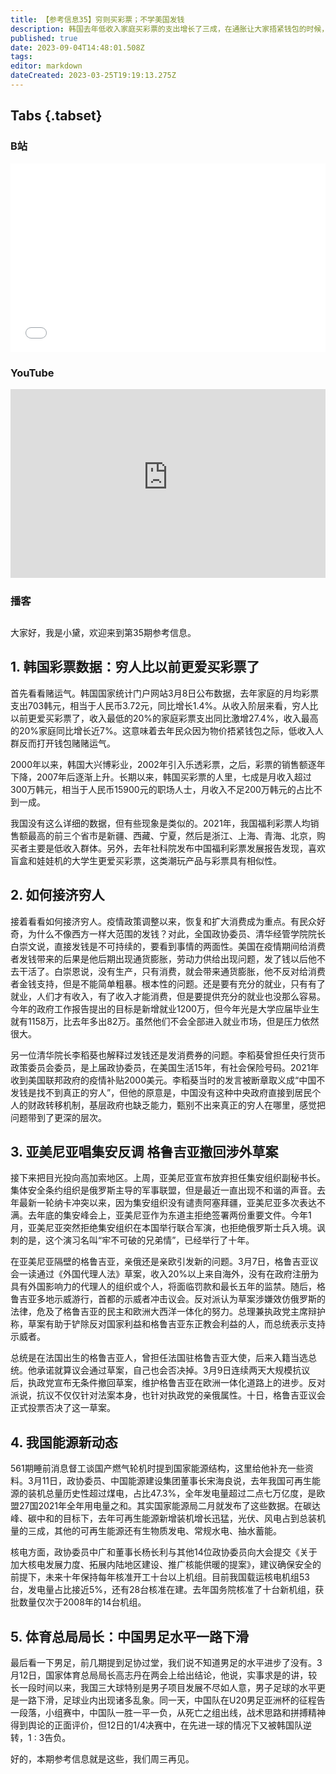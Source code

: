 ```yaml
---
title: 【参考信息35】穷则买彩票；不学美国发钱
description: 韩国去年低收入家庭买彩票的支出增长了三成，在通胀让大家捂紧钱包的时候，反而打开钱包赌赌运气。2021年，我国人均买福彩最多的省市排名是新疆、西藏、宁夏，浙江，上海，青海，北京，主要是低收入群体。对于要不要直接发钱，清华经管学院院长白重恩说，美国发钱的后果是通货膨胀，劳动力供给出现问题，根本上得有充分就业。清华另一位院长李稻葵也解释过，他说中国缺乏从中央政府直接到个人的转移支付体制，政府没有能力甄别出真正的穷人在那里。
published: true
date: 2023-09-04T14:48:01.508Z
tags: 
editor: markdown
dateCreated: 2023-03-25T19:19:13.275Z
---
```


## Tabs {.tabset}
### B站
<div style="position: relative; padding: 30% 45%;">
<iframe style="position: absolute; width: 100%; height: 100%; left: 0; top: 0;" src="//player.bilibili.com/player.html?&bvid=BV1ak4y1h7dg&page=1&as_wide=1&high_quality=1&danmaku=1&autoplay=0" scrolling="no" border="0" frameborder="no" framespacing="0" allowfullscreen="true"></iframe>
</div>

### YouTube
<div style="position: relative; padding: 30% 45%;">
<iframe style="position: absolute; top: 0; left: 0; width: 100%; height: 100%;" src="https://www.youtube-nocookie.com/embed/Vr0D7Gk9fA4" title="YouTube video player" frameborder="0" allow="accelerometer; autoplay; clipboard-write; encrypted-media; gyroscope; picture-in-picture" allowfullscreen></iframe>
</div>
  
### 播客
<div class="podcast-player"></div>

## 

大家好，我是小黛，欢迎来到第35期参考信息。

## 1. 韩国彩票数据：穷人比以前更爱买彩票了

首先看看赌运气。韩国国家统计门户网站3月8日公布数据，去年家庭的月均彩票支出703韩元，相当于人民币3.72元，同比增长1.4%。从收入阶层来看，穷人比以前更爱买彩票了，收入最低的20%的家庭彩票支出同比激增27.4%，收入最高的20%家庭同比增长近7%。这意味着去年民众因为物价捂紧钱包之际，低收入人群反而打开钱包赌赌运气。

2000年以来，韩国大兴博彩业，2002年引入乐透彩票，之后，彩票的销售额逐年下降，2007年后逐渐上升。长期以来，韩国买彩票的人里，七成是月收入超过300万韩元，相当于人民币15900元的职场人士，月收入不足200万韩元的占比不到一成。

我国没有这么详细的数据，但有些现象是类似的。2021年，我国福利彩票人均销售额最高的前三个省市是新疆、西藏、宁夏，然后是浙江、上海、青海、北京，购买者主要是低收入群体。另外，去年社科院发布中国福利彩票发展报告发现，喜欢盲盒和娃娃机的大学生更爱买彩票，这类潮玩产品与彩票具有相似性。

## 2. 如何接济穷人

接着看看如何接济穷人。疫情政策调整以来，恢复和扩大消费成为重点。有民众好奇，为什么不像西方一样大范围的发钱？对此，全国政协委员、清华经管学院院长白崇文说，直接发钱是不可持续的，要看到事情的两面性。美国在疫情期间给消费者发钱带来的后果是他后期出现通货膨胀，劳动力供给出现问题，发了钱以后他不去干活了。白崇恩说，没有生产，只有消费，就会带来通货膨胀，他不反对给消费者金钱支持，但是不能简单粗暴。根本性的问题。还是要有充分的就业，只有有了就业，人们才有收入，有了收入才能消费，但是要提供充分的就业也没那么容易。今年的政府工作报告提出的目标是新增就业1200万，但今年光是大学应届毕业生就有1158万，比去年多出82万。虽然他们不会全部进入就业市场，但是压力依然很大。

另一位清华院长李稻葵也解释过发钱还是发消费券的问题。李稻葵曾担任央行货币政策委员会委员，是上届政协委员，在美国生活15年，有社会保险号码。2021年收到美国联邦政府的疫情补贴2000美元。李稻葵当时的发言被断章取义成“中国不发钱是找不到真正的穷人”，但他的原意是，中国没有这种中央政府直接到居民个人的财政转移机制，基层政府也缺乏能力，甄别不出来真正的穷人在哪里，感觉把问题带到了更深的层次。

## 3. 亚美尼亚唱集安反调 格鲁吉亚撤回涉外草案

接下来把目光投向高加索地区。上周，亚美尼亚宣布放弃担任集安组织副秘书长。集体安全条约组织是俄罗斯主导的军事联盟，但是最近一直出现不和谐的声音。去年最新一轮纳卡冲突以来，因为集安组织没有谴责阿塞拜疆，亚美尼亚多次表达不满。去年底的集安峰会上，亚美尼亚作为东道主拒绝签署两份重要文件。今年1月，亚美尼亚突然拒绝集安组织在本国举行联合军演，也拒绝俄罗斯士兵入境。讽刺的是，这个演习名叫“牢不可破的兄弟情”，已经举行了十年。

在亚美尼亚隔壁的格鲁吉亚，亲俄还是亲欧引发新的问题。3月7日，格鲁吉亚议会一读通过《外国代理人法》草案，收入20%以上来自海外，没有在政府注册为具有外国影响力的代理人的组织或个人，将面临罚款和最长五年的监禁。随后，格鲁吉亚多地示威游行，首都的示威者冲击议会。反对派认为草案涉嫌效仿俄罗斯的法律，危及了格鲁吉亚的民主和欧洲大西洋一体化的努力。总理兼执政党主席辩护称，草案有助于铲除反对国家利益和格鲁吉亚东正教会利益的人，而总统表示支持示威者。

总统是在法国出生的格鲁吉亚人，曾担任法国驻格鲁吉亚大使，后来入籍当选总统。他承诺就算议会通过草案，自己也会否决掉。3月9日连续两天大规模抗议后，执政党宣布无条件撤回草案，维护格鲁吉亚在欧洲一体化道路上的进步。反对派说，抗议不仅仅针对法案本身，也针对执政党的亲俄属性。十日，格鲁吉亚议会正式投票否决了这一草案。

## 4. 我国能源新动态

561期睡前消息督工谈国产燃气轮机时提到国家能源结构，这里给他补充一些资料。3月11日，政协委员、中国能源建设集团董事长宋海良说，去年我国可再生能源的装机总量历史性超过煤电，占比47.3%，全年发电量超过二点七万亿度，是欧盟27国2021年全年用电量之和。其实国家能源局二月就发布了这些数据。在碳达峰、碳中和的目标下，去年可再生能源新增装机增长迅猛，光伏、风电占到总装机量的三成，其他的可再生能源还有生物质发电、常规水电、抽水蓄能。

核电方面，政协委员中广和董事长杨长利与其他14位政协委员向大会提交《关于加大核电发展力度、拓展内陆地区建设、推广核能供暖的提案》，建议确保安全的前提下，未来十年保持每年核准开工十台以上机组。目前我国载运核电机组53台，发电量占比接近5%，还有28台核准在建。去年国务院核准了十台新机组，获批数量仅次于2008年的14台机组。

## 5. 体育总局局长：中国男足水平一路下滑

最后看一下男足，前几期提到足协过堂，我们说不知道男足的水平进步了没有。3月12日，国家体育总局局长高志丹在两会上给出结论，他说，实事求是的讲，较长一段时间以来，我国三大球特别是男子项目发展不尽如人意，男子足球的水平更是一路下滑，足球业内出现诸多乱象。同一天，中国队在U20男足亚洲杯的征程告一段落，小组赛中，中国队一胜一平一负，从死亡之组出线，战术思路和拼搏精神得到舆论的正面评价，但12日的1/4决赛中，在先进一球的情况下又被韩国队逆转，1 : 3告负。

好的，本期参考信息就是这些，我们周三再见。
